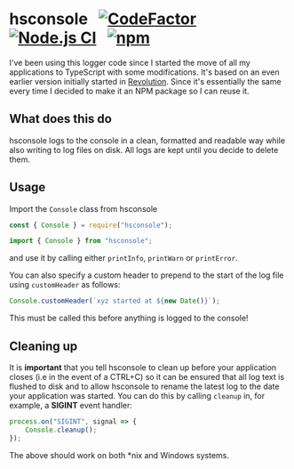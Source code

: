 # hsconsole &nbsp; [![CodeFactor](https://www.codefactor.io/repository/github/tgpholly/hsconsole/badge)](https://www.codefactor.io/repository/github/tgpholly/hsconsole) &nbsp; [![Node.js CI](https://github.com/tgpholly/hsconsole/actions/workflows/node.js.yml/badge.svg?branch=master)](https://github.com/tgpholly/hsconsole/actions/workflows/node.js.yml) &nbsp; [![npm](https://img.shields.io/npm/v/hsconsole)](https://www.npmjs.com/package/hsconsole)
I've been using this logger code since I started the move of all my applications to TypeScript with some modifications. It's based on an even earlier version initially started in [Revolution](https://github.com/tgpholly/Revolution). Since it's essentially the same every time I decided to make it an NPM package so I can reuse it.
## What does this do
hsconsole logs to the console in a clean, formatted and readable way while also writing to log files on disk. All logs are kept until you decide to delete them.
## Usage
Import the `Console` class from hsconsole
```js
const { Console } = require("hsconsole");
```
```ts
import { Console } from "hsconsole";
```
and use it by calling either `printInfo`, `printWarn` or `printError`.

You can also specify a custom header to prepend to the start of the log file using `customHeader` as follows:
```ts
Console.customHeader(`xyz started at ${new Date()}`);
```
This must be called this before anything is logged to the console!

## Cleaning up
It is **important** that you tell hsconsole to clean up before your application closes (i.e in the event of a CTRL+C) so it can be ensured that all log text is flushed to disk and to allow hsconsole to rename the latest log to the date your application was started.
You can do this by calling `cleanup` in, for example, a **SIGINT** event handler:
```ts
process.on("SIGINT", signal => {
	Console.cleanup();
});
```
The above should work on both *nix and Windows systems.
